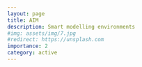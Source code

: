 ```yaml
---
layout: page
title: AIM
description: Smart modelling environments
#img: assets/img/7.jpg
#redirect: https://unsplash.com
importance: 2
category: active
---
```

